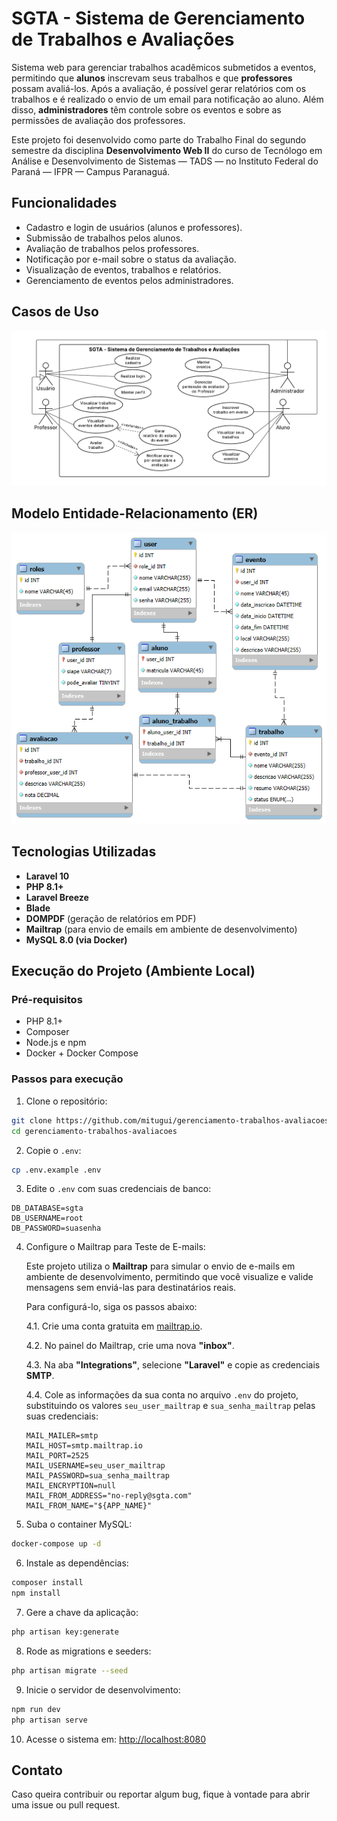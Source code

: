 # SGTA - Sistema de Gerenciamento de Trabalhos e Avaliações

Sistema web para gerenciar trabalhos acadêmicos submetidos a eventos, permitindo que **alunos** inscrevam seus trabalhos e que **professores** possam avaliá-los. Após a avaliação, é possível gerar relatórios com os trabalhos e é realizado o envio de um email para notificação ao aluno. Além disso, **administradores** têm controle sobre os eventos e sobre as permissões de avaliação dos professores.

Este projeto foi desenvolvido como parte do Trabalho Final do segundo semestre da disciplina **Desenvolvimento Web II** do curso de Tecnólogo em Análise e Desenvolvimento de Sistemas — TADS — no Instituto Federal do Paraná — IFPR — Campus Paranaguá.


## Funcionalidades

- Cadastro e login de usuários (alunos e professores).
- Submissão de trabalhos pelos alunos.
- Avaliação de trabalhos pelos professores.
- Notificação por e-mail sobre o status da avaliação.
- Visualização de eventos, trabalhos e relatórios.
- Gerenciamento de eventos pelos administradores.

## Casos de Uso

![Casos de Uso](/docs/diagrama-casos-de-uso.png)

## Modelo Entidade-Relacionamento (ER)

![Modelo Entidade Relacionamento](/docs/diagrama-entidade-relacionamento.png)

## Tecnologias Utilizadas

- **Laravel 10**
- **PHP 8.1+**
- **Laravel Breeze**
- **Blade**
- **DOMPDF** (geração de relatórios em PDF)
- **Mailtrap** (para envio de emails em ambiente de desenvolvimento)
- **MySQL 8.0 (via Docker)**

## Execução do Projeto (Ambiente Local)

### Pré-requisitos

- PHP 8.1+
- Composer
- Node.js e npm
- Docker + Docker Compose

### Passos para execução

1. Clone o repositório:
```bash
git clone https://github.com/mitugui/gerenciamento-trabalhos-avaliacoes.git
cd gerenciamento-trabalhos-avaliacoes
```

2. Copie o `.env`:
```bash
cp .env.example .env
```

3. Edite o `.env` com suas credenciais de banco:
```env
DB_DATABASE=sgta
DB_USERNAME=root
DB_PASSWORD=suasenha
```

4.  Configure o Mailtrap para Teste de E-mails:

    Este projeto utiliza o **Mailtrap** para simular o envio de e-mails em ambiente de desenvolvimento, permitindo que você visualize e valide mensagens sem enviá-las para destinatários reais.

    Para configurá-lo, siga os passos abaixo:

    4.1. Crie uma conta gratuita em [mailtrap.io](https://mailtrap.io).
    
    4.2. No painel do Mailtrap, crie uma nova **"inbox"**.
    
    4.3. Na aba **"Integrations"**, selecione **"Laravel"** e copie as credenciais **SMTP**.
    
    4.4. Cole as informações da sua conta no arquivo `.env` do projeto, substituindo os valores `seu_user_mailtrap` e `sua_senha_mailtrap` pelas suas credenciais:

    ```env
    MAIL_MAILER=smtp
    MAIL_HOST=smtp.mailtrap.io
    MAIL_PORT=2525
    MAIL_USERNAME=seu_user_mailtrap
    MAIL_PASSWORD=sua_senha_mailtrap
    MAIL_ENCRYPTION=null
    MAIL_FROM_ADDRESS="no-reply@sgta.com"
    MAIL_FROM_NAME="${APP_NAME}"
    ```

5. Suba o container MySQL:
```bash
docker-compose up -d
```

6. Instale as dependências:
```bash
composer install
npm install
```

7. Gere a chave da aplicação:
```bash
php artisan key:generate
```

8. Rode as migrations e seeders:
```bash
php artisan migrate --seed
```

9. Inicie o servidor de desenvolvimento:
```bash
npm run dev
php artisan serve
```

10. Acesse o sistema em: [http://localhost:8080](http://localhost:8080)

## Contato

Caso queira contribuir ou reportar algum bug, fique à vontade para abrir uma issue ou pull request.
